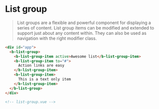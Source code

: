 # List group

> List groups are a flexible and powerful component for displaying a series of content.
  List group items can be modified and extended to support just about any content within.
  They can also be used as navigation with the right modifier class.

```html
<div id="app">
  <b-list-group>
    <b-list-group-item active>Awesome list</b-list-group-item>
    <b-list-group-item to="#">
      Action links are easy
    </b-list-group-item>
    <b-list-group-item>
      This is a text only item
    </b-list-group-item>
  </b-list-group>
</div>

<!-- list-group.vue -->
```